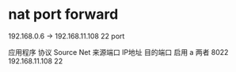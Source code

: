 # nat port forward
192.168.0.6 -> 192.168.11.108 22 port

应用程序	协议	Source Net	来源端口	IP地址	目的端口	启用
a       两者                    8022    192.168.11.108  22
